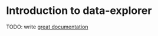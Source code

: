 # Introduction to data-explorer

TODO: write [great documentation](http://jacobian.org/writing/what-to-write/)
